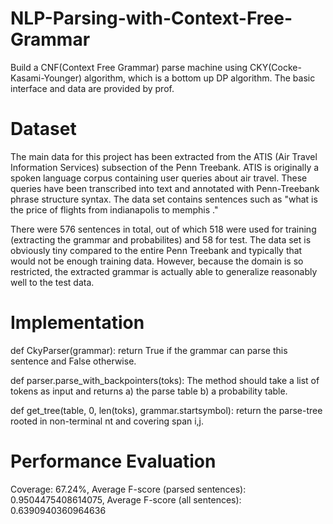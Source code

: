 # NLP-Parsing-with-Context-Free-Grammar
Build a CNF(Context Free Grammar) parse machine using CKY(Cocke-Kasami-Younger) algorithm, which is a bottom up DP algorithm. 
The basic interface and data are provided by prof. 

# Dataset 
The main data for this project has been extracted from the ATIS (Air Travel Information Services) subsection of the Penn Treebank. ATIS is originally a spoken language corpus containing user queries about air travel. These queries have been transcribed into text and annotated with Penn-Treebank phrase structure syntax.
The data set contains sentences such as  "what is the price of flights from indianapolis to memphis ." 

There were 576 sentences in total, out of which 518 were used for training (extracting the grammar and probabilites) and 58 for test. The data set is obviously tiny compared to the entire Penn Treebank and typically that would not be enough training data. However, because the domain is so restricted, the extracted grammar is actually able to generalize reasonably well to the test data. 

# Implementation 
def CkyParser(grammar): return True if the grammar can parse this sentence and False otherwise. 

def parser.parse_with_backpointers(toks): The method should take a list of tokens as input and returns a) the parse table b) a probability table. 

def get_tree(table, 0, len(toks), grammar.startsymbol): return the parse-tree rooted in non-terminal nt and covering span i,j. 

# Performance Evaluation 
Coverage: 67.24%, Average F-score (parsed sentences): 0.9504475408614075, Average F-score (all sentences): 0.6390940360964636
